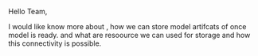 Hello Team,

I would like know more about , how we can store model artifcats of once model is ready. and what are resoource we can used for storage and how this connectivity is possible. 
